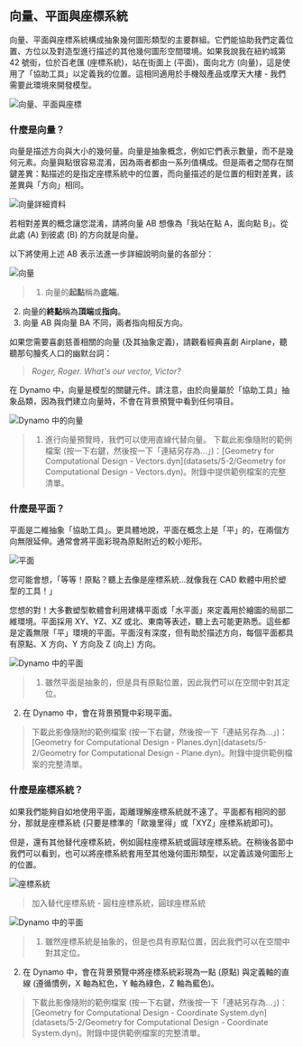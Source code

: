 

## 向量、平面與座標系統

向量、平面與座標系統構成抽象幾何圖形類型的主要群組。它們能協助我們定義位置、方位以及對造型進行描述的其他幾何圖形空間環境。如果我說我在紐約城第 42 號街，位於百老匯 (座標系統)，站在街面上 (平面)，面向北方 (向量)，這是使用了「協助工具」以定義我的位置。這相同適用於手機殼產品或摩天大樓 - 我們需要此環境來開發模型。

![向量、平面與座標](images/5-2/VectorsPlanesCoodinates.jpg)

### 什麼是向量？

向量是描述方向與大小的幾何量。向量是抽象概念，例如它們表示數量，而不是幾何元素。向量與點很容易混淆，因為兩者都由一系列值構成。但是兩者之間存在關鍵差異：點描述的是指定座標系統中的位置，而向量描述的是位置的相對差異，該差異與「方向」相同。

![向量詳細資料](images/5-2/Vector-Detailed.jpg)

若相對差異的概念讓您混淆，請將向量 AB 想像為「我站在點 A，面向點 B」。從此處 (A) 到彼處 (B) 的方向就是向量。

以下將使用上述 AB 表示法進一步詳細說明向量的各部分：

![向量](images/5-2/Vector.jpg)

> 1. 向量的**起點**稱為**底端**。
2. 向量的**終點**稱為**頂端**或**指向**。
3. 向量 AB 與向量 BA 不同，兩者指向相反方向。

如果您需要喜劇慈善相關的向量 (及其抽象定義)，請觀看經典喜劇 Airplane，聽聽那句膾炙人口的幽默台詞：

> *Roger, Roger. What's our vector, Victor?*

在 Dynamo 中，向量是模型的關鍵元件。請注意，由於向量屬於「協助工具」抽象品類，因為我們建立向量時，不會在背景預覽中看到任何項目。

![Dynamo 中的向量](images/5-2/Dynamo-Vector.jpg)

> 1. 進行向量預覽時，我們可以使用直線代替向量。
> 下載此影像隨附的範例檔案 (按一下右鍵，然後按一下「連結另存為...」)：[Geometry for Computational Design - Vectors.dyn](datasets/5-2/Geometry for Computational Design - Vectors.dyn)。附錄中提供範例檔案的完整清單。

### 什麼是平面？

平面是二維抽象「協助工具」。更具體地說，平面在概念上是「平」的，在兩個方向無限延伸。通常會將平面彩現為原點附近的較小矩形。

![平面](images/5-2/Plane.jpg)

您可能會想，「等等！原點？聽上去像是座標系統...就像我在 CAD 軟體中用於塑型的工具！」

您想的對！大多數塑型軟體會利用建構平面或「水平面」來定義用於繪圖的局部二維環境。平面採用 XY、YZ、XZ 或北、東南等表述，聽上去可能更熟悉。這些都是定義無限「平」環境的平面。平面沒有深度，但有助於描述方向，每個平面都具有原點、X 方向、Y 方向及 Z (向上) 方向。

![Dynamo 中的平面](images/5-2/Dynamo-Plane.jpg)

> 1. 雖然平面是抽象的，但是具有原點位置，因此我們可以在空間中對其定位。
2. 在 Dynamo 中，會在背景預覽中彩現平面。
> 下載此影像隨附的範例檔案 (按一下右鍵，然後按一下「連結另存為...」)：[Geometry for Computational Design - Planes.dyn](datasets/5-2/Geometry for Computational Design - Plane.dyn)。附錄中提供範例檔案的完整清單。

### 什麼是座標系統？

如果我們能夠自如地使用平面，距離理解座標系統就不遠了。平面都有相同的部分，那就是座標系統 (只要是標準的「歐幾里得」或「XYZ」座標系統即可)。

但是，還有其他替代座標系統，例如圓柱座標系統或圓球座標系統。在稍後各節中我們可以看到，也可以將座標系統套用至其他幾何圖形類型，以定義該幾何圖形上的位置。

![座標系統](images/5-2/CoordinateSystem.jpg)

> 加入替代座標系統 - 圓柱座標系統，圓球座標系統

![Dynamo 中的平面](images/5-2/Dynamo-CoordinateSystem.jpg)

> 1. 雖然座標系統是抽象的，但是也具有原點位置，因此我們可以在空間中對其定位。
2. 在 Dynamo 中，會在背景預覽中將座標系統彩現為一點 (原點) 與定義軸的直線 (遵循慣例，X 軸為紅色，Y 軸為綠色，Z 軸為藍色)。
> 下載此影像隨附的範例檔案 (按一下右鍵，然後按一下「連結另存為...」)：[Geometry for Computational Design - Coordinate System.dyn](datasets/5-2/Geometry for Computational Design - Coordinate System.dyn)。附錄中提供範例檔案的完整清單。

